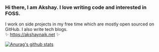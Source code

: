 ### Hi there, I am Akshay. I love writing code and interested in FOSS.

I work on side projects in my free time which are mostly open sourced on GitHub. I also write tech blogs.   
✨ https://akshaynaik.net ✨
<!--
**nakshay/nakshay** is a ✨ _special_ ✨ repository because its `README.md` (this file) appears on your GitHub profile occasionally.

Here are some ideas to get you started:

- 🔭 I’m currently working on ...
- 🌱 I’m currently learning ...
- 👯 I’m looking to collaborate on ...
- 🤔 I’m looking for help with ...
- 💬 Ask me about ...
- 📫 How to reach me: ...
- 😄 Pronouns: ...
- ⚡ Fun fact: ...
-->

[![Anurag's github stats](https://github-readme-stats.vercel.app/api?username=nakshay&count_private=true&show_icons=true&theme=nord)](https://akshaynaik.net)
